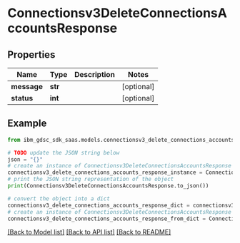 # Connectionsv3DeleteConnectionsAccountsResponse


## Properties

Name | Type | Description | Notes
------------ | ------------- | ------------- | -------------
**message** | **str** |  | [optional] 
**status** | **int** |  | [optional] 

## Example

```python
from ibm_gdsc_sdk_saas.models.connectionsv3_delete_connections_accounts_response import Connectionsv3DeleteConnectionsAccountsResponse

# TODO update the JSON string below
json = "{}"
# create an instance of Connectionsv3DeleteConnectionsAccountsResponse from a JSON string
connectionsv3_delete_connections_accounts_response_instance = Connectionsv3DeleteConnectionsAccountsResponse.from_json(json)
# print the JSON string representation of the object
print(Connectionsv3DeleteConnectionsAccountsResponse.to_json())

# convert the object into a dict
connectionsv3_delete_connections_accounts_response_dict = connectionsv3_delete_connections_accounts_response_instance.to_dict()
# create an instance of Connectionsv3DeleteConnectionsAccountsResponse from a dict
connectionsv3_delete_connections_accounts_response_from_dict = Connectionsv3DeleteConnectionsAccountsResponse.from_dict(connectionsv3_delete_connections_accounts_response_dict)
```
[[Back to Model list]](../README.md#documentation-for-models) [[Back to API list]](../README.md#documentation-for-api-endpoints) [[Back to README]](../README.md)



